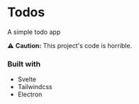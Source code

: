 # Todos
A simple todo app

⚠️ **Caution:** This project's code is horrible.

### Built with
* Svelte
* Tailwindcss
* Electron
